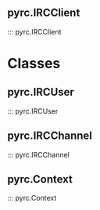 ## pyrc.IRCClient
::: pyrc.IRCClient

# Classes

## pyrc.IRCUser
::: pyrc.IRCUser

## pyrc.IRCChannel
::: pyrc.IRCChannel

## pyrc.Context
::: pyrc.Context